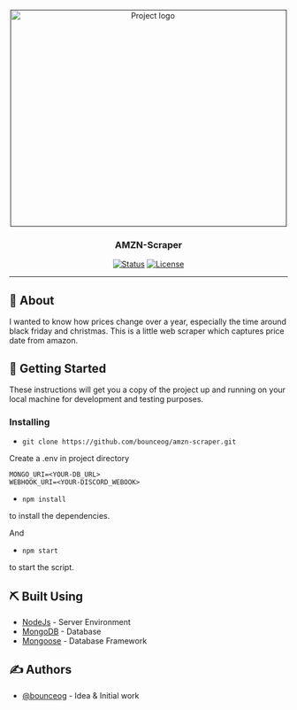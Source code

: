 <p align="center">
  <a href="" rel="noopener">
 <img width=500 height=392px src="https://i.imgur.com/RjMLWwW.png" alt="Project logo"></a>
</p>

<h3 align="center">AMZN-Scraper</h3>

<div align="center">

[![Status](https://img.shields.io/badge/status-active-success.svg)]()
[![License](https://img.shields.io/badge/license-MIT-blue.svg)](/LICENSE)

</div>

---

## 🧐 About <a name = "about"></a>

I wanted to know how prices change over a year, especially the time around black friday and christmas.
This is a little web scraper which captures price date from amazon.

## 🏁 Getting Started <a name = "getting_started"></a>

These instructions will get you a copy of the project up and running on your local machine for development and testing purposes.

### Installing

- `git clone https://github.com/bounceog/amzn-scraper.git`

Create a .env in project directory

```
MONGO_URI=<YOUR-DB_URL>
WEBHOOK_URI=<YOUR-DISCORD_WEBOOK>
```

- `npm install`

to install the dependencies.

And

- `npm start`

to start the script.

## ⛏️ Built Using <a name = "built_using"></a>

- [NodeJs](https://nodejs.org/en/) - Server Environment
- [MongoDB](https://www.mongodb.com/) - Database
- [Mongoose](https://mongoosejs.com/) - Database Framework

## ✍️ Authors <a name = "authors"></a>

- [@bounceog](https://github.com/bounceog) - Idea & Initial work
